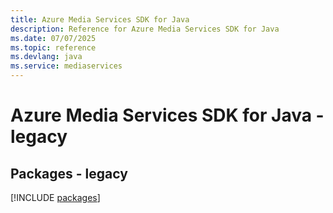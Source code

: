 ```yaml
---
title: Azure Media Services SDK for Java
description: Reference for Azure Media Services SDK for Java
ms.date: 07/07/2025
ms.topic: reference
ms.devlang: java
ms.service: mediaservices
---
```

# Azure Media Services SDK for Java - legacy
## Packages - legacy
[!INCLUDE [packages](media-services-index.md)]